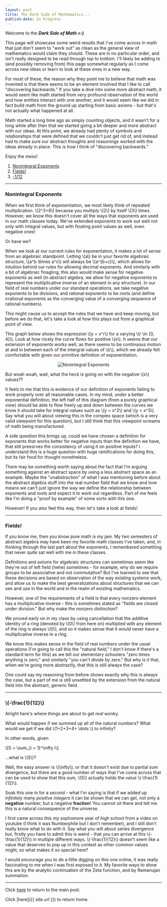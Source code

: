 ```yaml
---
layout: post
title: The Dark Side of Mathematics...
publish-date: In Progress
---
```


Welcome to the ***Dark Side of Math >:)***

This page will showcase some weird results that I've come across in math that just don't seem to "work out" as clean as the general view of mathematics would claim they should. These are in no particular order, and isn't really designed to be read through top to bottom. I'll likely be adding to (and possibly removing from) this page somewhat regularly as I come across new ideas or learn to look at these ones in a new way.

For most of these, the reason why they point me to believe that math was invented is that there seems to be an element involved that I like to call "discovering backwards." If you take a dive into some more abstract math, it would seem like math started from very profound observation of the world and how entities interact with one another, and it would seem like we did in fact build math from the ground up starting from basic axioms - but that's not actually what happened at all.

Math started a long time ago as simply counting objects, and it wasn't for a long while after then that we started going a bit deeper and more abstract with our ideas. At this point, we already had plenty of symbols and relationships that were defined that we couldn't just get rid of, and instead had to make sure our abstract thoughts and reasonings worked with the ideas already in place. This is how I think of "discovering backwards."

Enjoy the mess!

1. [Nonintegral Exponents](#nonintegral-exponents)
2. [Fields!](#fields)
3. [-1/12](#-frac112)

-----

### Nonintegral Exponents

When we first think of exponentiation, we most likely think of repeated multiplication. \\(2^3=8\\) because you multiply \\(2\\) by itself \\(3\\) times. However, we know this doesn't cover all the ways that exponents are used in our math classes today. We've extended exponents to work out well not only with integral values, but with floating point values as well, even negative ones!

Or have we?

When we look at our current rules for exponentation, it makes a lot of sense from an algebraic standpoint. Letting \\(a\\) be in your favorite algebraic structure, \\(a^b \times a^c\\) will always be \\(a^{b+c}\\), which allows for intuition behind our rules for allowing decimal exponents. And similarly with a bit of algebraic finagling, this also would make sense for negative exponents as well (in abstract algebra, we allow for negative exponents to represent the multiplicative inverse of an element in any structure). In our field of real numbers under our standard operations, we take negative exponents to be divisions, and rational exponents to be roots (and define irrational exponents as the converging value of a converging sequence of rational numbers).

This might cause us to accept the rules that we have and keep moving, but before we do that, let's take a look at how this plays out from a graphical point of view.

This graph below shows the expression \\(y = x^r\\) for a varying \\(r \in \[0, 4\]\\). Look at how nicely the curve flows for positive \\(x\\). It seems that our extension of exponents works well, as there seems to be continuous motion at and in between each of the intergral values of \\(r\\), which we already felt comfortable with given our primitive definition of exponentiation.

<p style="text-align:center;">
    <img src="{{site.imgposturl}}/MathOrigins/NonintegralExponents.gif" alt="Nonintegral Exponents">
</p>

But woah woah, wait, what the heck is going on with the negative \\(x\\) values??

It feels to me that this is evidence of our definition of exponents failing to work properly over all reasonable cases. In my mind, under a better exponential definition, the left half of this diagram (from a purely graphical view) should be able to flow freely up and down between the curves we know it should take for integral values such as \\(y = x^2\\) and \\(y = x^3\\). Say what you will about viewing this in the complex space (which is a very valid viewpoint for this question), but I still think that this viewpoint screams of math being manufactured.

A side question this brings up, could we have chosen a definition for exponents that works better for negative inputs than the definition we have, that still preesrves the consistency of using it on positive inputs? I understand this is a huge question with huge ramifications for doing this, but its fair food for thought nonetheless.

There may be something worth saying about the fact that I'm arguing something against an abstract space by using a less abstract space as an example. Maybe the "unabstraction" of what I was mentioning before about the abstract algebra stuff into the real number field that we know and love means we can't just ignore the way we define the relationship between exponents and roots and expect it to work out regardless. Part of me feels like I'm doing a "proof by example" of some sorts with this one.

However! If you also feel this way, then let's take a look at fields!

-----

### Fields!

If you know me, then you know pure math is my jam. My two semesters of abstract algebra may have been my favorite math classes I've taken, and, in thinking through the last part about the exponents, I remembered something that never quite sat well with me in these classes.

Definitions and axioms for algebraic structures can sometimes seem like they're out of left field (hehe) sometimes - for example, why do we require groups to be associative and not commutative? But I've learned to see that these decisions are based on observation of the way existing systems work, and allow us to make the best generalizations about structures that we can see and use in the world and in the realm of existing mathematics.

However, one of the requirements of a field is that every nonzero element has a multiplicative inverse - this is sometimes stated as "fields are closed under division." But why make the nonzero distinction?

We proved early on in my class by using cancellation that the additive identity of a ring (denoted by \\(0\\) from here on) multiplied with any element of the ring is always \\(0\\), and so it makes sense that it would never have a multiplicative inverse in a ring.

We know this makes sense in the field of real numbers under the usual operations (I'm going to call this the "natural field," I don't know if there's a standard term for this) as we tell our elementary schoolers "zero times anything is zero," and similarly "you can't divide by zero." But why is it that, when we're going more abstractly, that this is still always the case?

One could say my reasoning from before shows exactly why this is always the case, but a part of me is still unsettled by the extension from the natural field into the abstract, generic field.

-----

### \\(-\frac{1}{12}\\)

Alright here's where things are about to get *real* wonky.

What would happen if we summed up all of the natural numbers? What would we get if we did \\(1+2+3+4+ \dots \\) to infinity?

In other words, given

\\[S = \sum_{i = 1}^\infty i\\]

...what is \\(S\\)?

Well, the easy answer is \\(\infty\\), or that it doesn't exist due to partial sum divergence, but there are a good number of ways that I've come across that can be used to show that this sum, \\(S\\) actually holds the value \\(-\frac{1}{12}\\).

Soak this one in for a second - what I'm saying is that if we added up *infinitely many positive integers* it can be shown that we can get, not only a **negative** number, but a negative **fraction**! You cannot sit there and tell me this is a natural consequence of the universe.

I first came across this my sophomore year of high school from a video on youtube (I think it was Numberphile but I don't remember), and I still don't really know what to do with it. Say what you will about series divergence but, firstly you have to admit this is weird - that you can arrive at this \\(-\frac{1}{12}\\) in multiple different ways. \\(-\frac{1}{12}\\) doesn't seem like a value that deserves to pop up in this context as other common values might, so what makes it so special here?

I would encourage you to do a little digging on this one online, it was really fascinating to me when I was first exposed to it. My favorite ways to show this are by the analytic continuation of the Zeta function, and by Ramanujan summation. 

-----

Click [here](MathOrigins#extra-content) to return to the main post.

Click [here]({{ site.url }}) to return home.